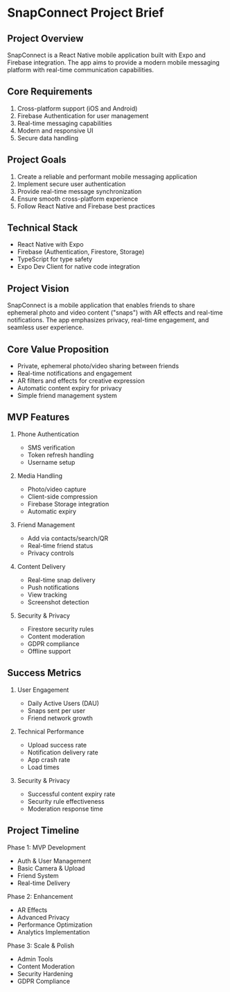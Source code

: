# SnapConnect Project Brief

## Project Overview
SnapConnect is a React Native mobile application built with Expo and Firebase integration. The app aims to provide a modern mobile messaging platform with real-time communication capabilities.

## Core Requirements
1. Cross-platform support (iOS and Android)
2. Firebase Authentication for user management
3. Real-time messaging capabilities
4. Modern and responsive UI
5. Secure data handling

## Project Goals
1. Create a reliable and performant mobile messaging application
2. Implement secure user authentication
3. Provide real-time message synchronization
4. Ensure smooth cross-platform experience
5. Follow React Native and Firebase best practices

## Technical Stack
- React Native with Expo
- Firebase (Authentication, Firestore, Storage)
- TypeScript for type safety
- Expo Dev Client for native code integration

## Project Vision
SnapConnect is a mobile application that enables friends to share ephemeral photo and video content ("snaps") with AR effects and real-time notifications. The app emphasizes privacy, real-time engagement, and seamless user experience.

## Core Value Proposition
- Private, ephemeral photo/video sharing between friends
- Real-time notifications and engagement
- AR filters and effects for creative expression
- Automatic content expiry for privacy
- Simple friend management system

## MVP Features
1. Phone Authentication
   - SMS verification
   - Token refresh handling
   - Username setup

2. Media Handling
   - Photo/video capture
   - Client-side compression
   - Firebase Storage integration
   - Automatic expiry

3. Friend Management
   - Add via contacts/search/QR
   - Real-time friend status
   - Privacy controls

4. Content Delivery
   - Real-time snap delivery
   - Push notifications
   - View tracking
   - Screenshot detection

5. Security & Privacy
   - Firestore security rules
   - Content moderation
   - GDPR compliance
   - Offline support

## Success Metrics
1. User Engagement
   - Daily Active Users (DAU)
   - Snaps sent per user
   - Friend network growth

2. Technical Performance
   - Upload success rate
   - Notification delivery rate
   - App crash rate
   - Load times

3. Security & Privacy
   - Successful content expiry rate
   - Security rule effectiveness
   - Moderation response time

## Project Timeline
Phase 1: MVP Development
- Auth & User Management
- Basic Camera & Upload
- Friend System
- Real-time Delivery

Phase 2: Enhancement
- AR Effects
- Advanced Privacy
- Performance Optimization
- Analytics Implementation

Phase 3: Scale & Polish
- Admin Tools
- Content Moderation
- Security Hardening
- GDPR Compliance 
